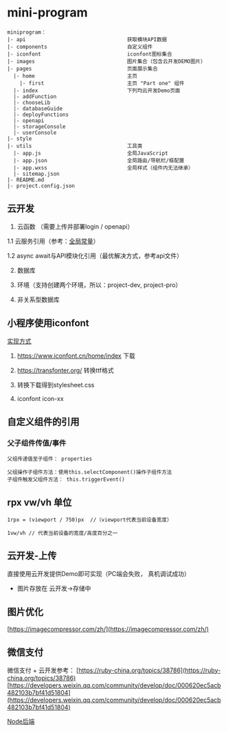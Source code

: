 # mini-program

```
miniprogram：
|- api                                 获取模块API数据
|- components                          自定义组件
|- iconfont                            iconfont图标集合
|- images                              图片集合（包含云开发DEMO图片）
|- pages                               页面展示集合
  |- home                              主页
    |- first                           主页 "Part one" 组件
  |- index                             下列均云开发Demo页面
  |- addFunction                       
  |- chooseLib
  |- databaseGuide
  |- deployFunctions
  |- openapi
  |- storageConsole
  |- userConsole
|- style   
|- utils                               工具类
  |- app.js                            全局JavaScript
  |- app.json                          全局路由/导航栏/框配置
  |- app.wxss                          全局样式（组件内无法继承）
  |- sitemap.json
|- README.md                         
|- project.config.json               
```

## 云开发

1. 云函数 （需要上传并部署login / openapi）

  1.1 云服务引用（参考：[全局常量](https://www.jianshu.com/p/e3de2c605506)）

  1.2 async await与API模块化引用（最优解决方式，参考api文件）

2. 数据库

3. 环境（支持创建两个环境，所以：project-dev, project-pro）

4. 非关系型数据库
   

## 小程序使用iconfont

[实现方式](https://www.jianshu.com/p/0d631d3b1983)

1. https://www.iconfont.cn/home/index 下载

2. https://transfonter.org/ 转换ttf格式

3. 转换下载得到stylesheet.css

4. iconfont icon-xx

## 自定义组件的引用

### 父子组件传值/事件

```
父组传递值至子组件： properties

父组操作子组件方法：使用this.selectComponent()操作子组件方法
子组件触发父组件方法： this.triggerEvent()
```

## rpx vw/vh 单位

`1rpx = (viewport / 750)px  //（viewport代表当前设备宽度）`

`1vw/vh // 代表当前设备的宽度/高度百分之一`

## 云开发-上传

直接使用云开发提供Demo即可实现（PC端会失败， 真机调试成功）

* 图片存放在 云开发->存储中

## 图片优化

[https://imagecompressor.com/zh/](https://imagecompressor.com/zh/)

## 微信支付

微信支付 + 云开发参考： 
[https://ruby-china.org/topics/38786](https://ruby-china.org/topics/38786) 
[https://developers.weixin.qq.com/community/develop/doc/000620ec5acb482103b7bf41d51804](https://developers.weixin.qq.com/community/develop/doc/000620ec5acb482103b7bf41d51804)

[Node后端](https://blog.csdn.net/qq_36607860/article/details/86159825)

